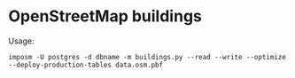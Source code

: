 # OpenStreetMap buildings

Usage:

    imposm -U postgres -d dbname -m buildings.py --read --write --optimize --deploy-production-tables data.osm.pbf